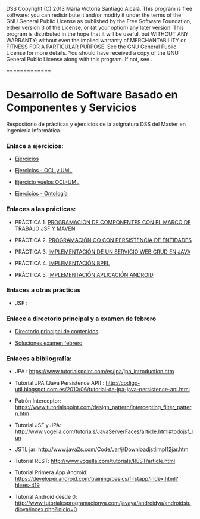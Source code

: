 DSS Copyright (C) 2013 María Victoria Santiago Alcalá. This program is free software: you can redistribute it and/or modify it under the terms of the GNU General Public License as published by the Free Software Foundation, either version 3 of the License, or (at your option) any later version. This program is distributed in the hope that it will be useful, but WITHOUT ANY WARRANTY; without even the implied warranty of MERCHANTABILITY or FITNESS FOR A PARTICULAR PURPOSE. See the GNU General Public License for more details. You should have received a copy of the GNU General Public License along with this program. If not, see .

=============
# Desarrollo de Software Basado en Componentes y Servicios

Respositorio de prácticas y ejercicios de la asignatura DSS del Master en Ingeniería Informática.

### Enlace a ejercicios:

- [Ejercicios](https://github.com/STiago/DSS/tree/master/ejercicios)

- [Ejercicios - OCL y UML](https://github.com/STiago/DSS/tree/master/ejercicios/OCL_UML)

- [Ejercicio vuelos OCL-UML](https://profesores.virtual.uniandes.edu.co/~isis4718/dokuwiki/doku.php?id=ocl_exercises)

- [Ejercicios - Ontología](https://github.com/STiago/DSS/tree/master/ejercicios/Ontologia)


### Enlaces a las prácticas:

- PRÁCTICA 1. [PROGRAMACIÓN DE COMPONENTES CON EL MARCO DE TRABAJO JSF Y MAVEN](https://github.com/STiago/DSS/tree/master/practica1)

- PRÁCTICA 2. [PROGRAMACIÓN OO CON PERSISTENCIA DE ENTIDADES](https://github.com/STiago/DSS/tree/master/practica2)

- PRÁCTICA 3. [IMPLEMENTACIÓN DE UN SERVICIO WEB CRUD EN JAVA](https://github.com/STiago/DSS/tree/master/practica3)

- PRÁCTICA 4. [IMPLEMENTACIÓN BPEL](https://github.com/STiago/DSS/tree/master/practica4)

- PRÁCTICA 5. [IMPLEMENTACIÓN APLICACIÓN ANDROID](https://github.com/STiago/DSS/tree/master/practica5)

### Enlaces a otras prácticas

- JSF :


### Enlace a directorio principal y a examen de febrero 

- [Directorio principal de contenidos](https://lsi.ugr.es/dsbcs/Documentos/Practica/)

- [Soluciones examen febrero](https://lsi.ugr.es/dsbcs/Documentos/Califica/examen-febrero-soluciones.pdf)

### Enlaces a bibliografía:

- JPA : https://www.tutorialspoint.com/es/jpa/jpa_introduction.htm
- Tutorial JPA (Java Persistence API) : http://codigo-util.blogspot.com.es/2010/06/tutorial-de-jpa-java-persistence-api.html
- Patrón Interceptor: https://www.tutorialspoint.com/design_pattern/intercepting_filter_pattern.htm
- Tutorial JSF y JPA: http://www.vogella.com/tutorials/JavaServerFaces/article.html#todojsf_run
- JSTL jar: http://www.java2s.com/Code/Jar/j/Downloadjstlimpl12jar.htm

- Tutorial REST: http://www.vogella.com/tutorials/REST/article.html

- Tutorial Primera App Android: https://developer.android.com/training/basics/firstapp/index.html?hl=es-419

- Tutorial Android desde 0: http://www.tutorialesprogramacionya.com/javaya/androidya/androidstudioya/index.php?inicio=0

